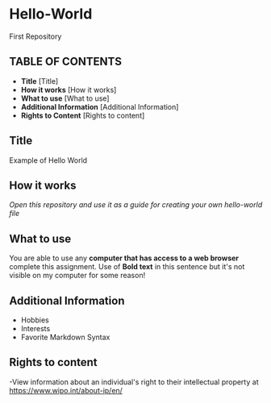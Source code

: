 # Hello-World
First Repository
## TABLE OF CONTENTS
- **Title** [Title]
- **How it works** [How it works]
- **What to use** [What to use]
- **Additional Information** [Additional Information]
- **Rights to Content** [Rights to content]

## Title
Example of Hello World

## How it works
*Open this repository and use it as a guide for creating your own hello-world file*

## What to use
You are able to use any **computer that has access to a web browser** complete this assignment. Use of **Bold text** in this sentence but it's not visible on my computer for some reason! 

## Additional Information
- Hobbies
- Interests
- Favorite Markdown Syntax

## Rights to content
-View information about an individual's right to their intellectual property at https://www.wipo.int/about-ip/en/
